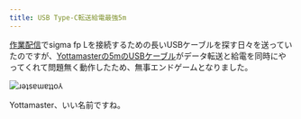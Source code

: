 ```yaml
---
title: USB Type-C転送給電最強5m
---
```

[作業配信](https://www.youtube.com/c/r7kamura)でsigma fp Lを接続するための長いUSBケーブルを探す日々を送っていたのですが、[Yottamasterの5mのUSBケーブル](https://www.amazon.co.jp/dp/B09Y1BY75P)がデータ転送と給電を同時にやってくれて問題無く動作したため、無事エンドゲームとなりました。

![](https://lh3.googleusercontent.com/docs/ADP-6oHYH8qOPr2dSn3oK7OdxN57VSKdljvxDhcSzDosGEJaXODHRdWltGk4CYkVZ8RMspnylEq6aSNQm2437d59abIP4ictgVVOFWmIQWXPvrOb51YDVXHvnCkb6ne1kA8UfwUuPY4Br0Hu_F9jatfAi6M1rO47AtsoU0PBsnGcyASovHsiwcg_tOFEP_UBarrRyYCQPI5CeKUXkGeYhjhGMjjKQio1qtOIBKNbh3GQHl6W5DKQZepPd7u8Qb0_p4th93zPNFKJynjOMnYoBbVlF-pKIcwqdYyik9_nyAtpUtFW_MDezCkkc5b6Z5cba1yw_nAi7Yu_7rPoeesMaUbm4GVtEUkqhi6psoe1dOiN2kca9uJTIxWEaqUy-P8hkFBqf4bEdgDYkbGnVLe81S7Wh-c1QGhFYO4xl_cJr5SqGqB7t2DbypwFcjxBDcTqU_W3EXLKEQOM0XdHJa1yBCiAhNLvbjjDqDuSEAKPGmAAojG-k7i5gsfNhy080XeITdztVIVxx14QvGu8TTzIfTrIFNoWCUOEuA_0zwGBcnwlpg7-L00heBUV25arWzFNgc0P5xR7rlIOOUy36mcfmdOGiHE8ahbQNQAUApL18mbOyUCRMkL75IBGYFezWfVqjyMMA0P3YPJREkdaAVP0KE-R0SEjG5NXe-Bw2DyhwEk4V3cfUJFzo0PdJzX88ALvzNdOPxqS1ScwbKxTvAJFf49ELP7-LkIL6K74joCUGTzI234wuIzbECrtFFSfY9p2qO5CMUUiuBBhuaq174jhJU3jsDA-mtrzK08bBzUXIulAkkZh9A57U-ptlWTuWvcmdHNrBj115dDS7OtKcg-J8uyKSl1Gqcf9AEHgLmUZjFsBfsu4o-YfPti4vUcmCu0ixBIEJkOhT_qYT6FP_UuutJQ7omasLqGPykKz95x6knl3zF7GxA4X1UJ8ISuV8tEPfEHcUINcKhqc3ilLI0lyFMQ1xDG-MnFbH8I3sEqefuayH3mH2q5O39tGV6SWKeihA6PJ3DHHh_MbXmbsU3xfll_MoUnCtVOxV6qIXJ4zQA5LFDSycaxANME25lrQgkp8OevGuSMrzW2-9JJ7XZQiP5n56fP1RQIF6FPYgs47NwJ2rGLyDh2qw3oo2TpdxPMbpJ29nWLSJReTqH0gGFC7aHfyEKkBQtxGJfs5mse07SbsakE2rA2FkYDP5GiDJQdWzPJ402Bl8NZOm4_UN8nywyyCvNC30jy9ARLgf9XIpfrGVS3cqFT0ZQ "ɹǝʇsɐɯɐʇʇo⅄")

Yottamaster、いい名前ですね。
